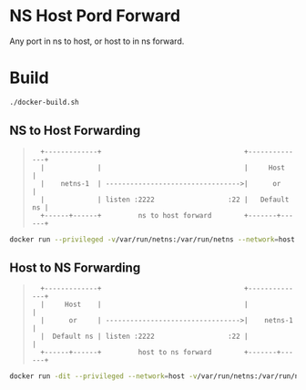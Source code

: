 # NS Host Pord Forward

Any port in ns to host, or host to in ns forward.

# Build

```bash
./docker-build.sh
```

## NS to Host Forwarding

>       +-------------+                                   +--------------+  
>       |             |                                   |     Host     |  
>       |    netns-1  | --------------------------------->|      or      |  
>       |             | listen :2222                  :22 |   Default ns |  
>       +------+------+         ns to host forward        +-------+------+  


```bash
docker run --privileged -v/var/run/netns:/var/run/netns --network=host --rm -itd nshostforward --host-port=22 --ns=netns-1 --ns-port=2222 --destination-to=ns
```

## Host to NS Forwarding

>       +-------------+                                   +--------------+  
>       |     Host    |                                   |              |  
>       |      or     | --------------------------------->|    netns-1   |  
>       |  Default ns | listen :2222                  :22 |              |  
>       +------+------+         host to ns forward        +-------+------+  


```bash
docker run -dit --privileged --network=host -v/var/run/netns:/var/run/netns nshostforward --host-port=2222 --ns=netns-1 --ns-port=22
```



